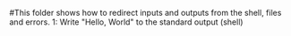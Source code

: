 #This folder shows how to redirect inputs and outputs from the shell, files and errors.
	1: Write "Hello, World" to the standard output (shell)
